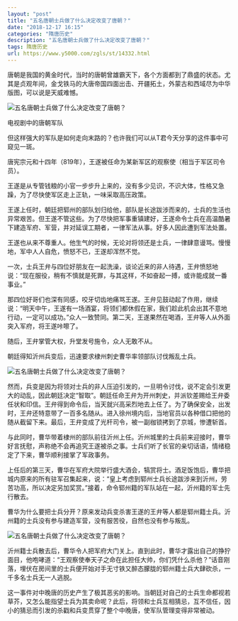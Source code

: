 ```yaml
---
layout: "post"
title: "五名唐朝士兵做了什么决定改变了唐朝？"
date: "2018-12-17 16:15"
categories: "隋唐历史"
description: "五名唐朝士兵做了什么决定改变了唐朝？"
tags: 隋唐历史
url: https://www.y5000.com/zgls/st/14332.html
---
```






唐朝是我国的黄金时代，当时的唐朝曾雄霸天下，各个方面都到了鼎盛的状态。尤其是贞观年间，金戈铁马的大唐帝国四面出击、开疆拓土，外蒙古和西域尽为中华版图，可以说是天威难憾。

![五名唐朝士兵做了什么决定改变了唐朝？](/uploads/allimg/170221/6-1F221142051O0.JPG)

电视剧中的唐朝军队

但这样强大的军队是如何走向末路的？也许我们可以从T君今天分享的这件事中可窥见一斑。

唐宪宗元和十四年（819年），王遂被任命为某新军区的观察使（相当于军区司令员）。

王遂是从专管钱粮的小官一步步升上来的，没有多少见识，不识大体，性格又急躁，为了尽快使军区走上正轨，一味采取高压政策。

王遂上任时，朝廷把郓州的部队划归给他，部队是长途跋涉而来的，士兵的生活也异常艰苦。但王遂不管这些。为了尽快把军事重镇建好，王遂命令士兵在高温酷暑下建造军府、军营，并对延误工期者，一律军法从事。好多人因此遭到军法处置。

王遂也从来不尊重人。他生气的时候，无论对将领还是士兵，一律肆意谩骂。慢慢地，军中人人自危，愤怒不已，王遂却浑然不觉。

一次，士兵王弁与四位好朋友在一起洗澡，谈论近来的非人待遇，王弁愤怒地说：“现在服役，稍有不慎就是死罪，与其这样，不如奋起一搏，或许能成就一番事业。”

那四位好哥们也深有同感，咬牙切齿地痛骂王遂。王弁见鼓动起了作用，继续说：“明天中午，王遂有一场酒宴，将领们都休假在家，我们趁此机会出其不意地行动，一定可以成功。”众人一致赞同。第二天，王遂果然在喝酒，王弁等人从外面突入军府，将王遂咔嚓了。

随后，王弁掌管大权，升堂发号施令，众人无敢不从。

朝廷得知沂州兵变后，迅速要求棣州刺史曹华率领部队讨伐叛乱士兵。

![五名唐朝士兵做了什么决定改变了唐朝？](/uploads/allimg/170221/6-1F221142126211.JPG)

然而，兵变是因为将领对士兵的非人压迫引发的，一旦明令讨伐，说不定会引发更大的动乱，因此朝廷决定“智取”。朝廷任命王弁为开州刺史，并派钦差赐给王弁委任状和印信。王弁得到命令后，当天就兴高采烈地去上任了。为了确保安全，出发时，王弁还特意带了一百多名随从。进入徐州境内后，当地官员以各种借口把他的随从截留下来。最后，王弁变成了光杆司令，被一副枷锁拷到了京城，惨遭斩首。

与此同时，曹华带着棣州的部队前往沂州上任。沂州城里的士兵前来迎接时，曹华好言抚慰，声称绝不会再追究王遂被杀之事。士兵们听了长官的亲切话语，情绪稳定了下来，曹华顺利接掌了军政事务。

上任后的第三天，曹华在军府大院举行盛大酒会，犒赏将士。酒足饭饱后，曹华把城内原来的所有驻军召集起来，说：“皇上考虑到郓州士兵长途跋涉来到沂州，劳苦功高，所以决定另加奖赏。”接着，命令郓州籍的军队站在一起，沂州籍的军士先行散去。

曹华为什么要把士兵分开？原来发动兵变杀害王遂的王弁等人都是郓州籍士兵。沂州籍的士兵没有参与建造军营，没有服苦役，自然也没有参与叛乱。

![五名唐朝士兵做了什么决定改变了唐朝？](/uploads/allimg/170221/6-1F221142219364.JPG)

沂州籍士兵散去后，曹华令人把军府大门关上。直到此时，曹华才露出自己的狰狞面目，他咆哮道：“王观察使奉天子之命在此担任大帅，你们凭什么杀他？”话音刚落，埋伏在房间里的士兵便开始对手无寸铁又醉态朦胧的郓州籍士兵大肆砍杀，一千多名士兵无一人逃脱。

这一事件对中晚唐的历史产生了极其恶劣的影响。当朝廷对自己的士兵生命都视若草芥，又怎么能指望士兵为其卖命呢？此后，将领和士兵互相猜忌，互不信任，因小的猜忌而引发的杀戳和兵变贯穿了整个中晚唐，使军队管理变得非常被动。
